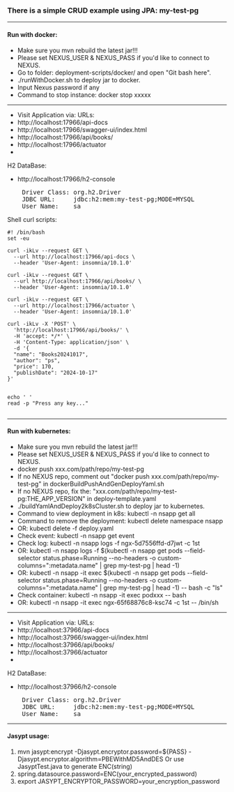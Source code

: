 ### There is a simple CRUD example using JPA: my-test-pg

---
#### Run with docker:
- Make sure you mvn rebuild the latest jar!!!
- Please set NEXUS_USER & NEXUS_PASS if you'd like to connect to NEXUS.
- Go to folder: deployment-scripts/docker/ and open "Git bash here".
- ./runWithDocker.sh to deploy jar to docker.
- Input Nexus password if any
- Command to stop instance: docker stop xxxxx
---
- Visit Application via:
URLs:
- http://localhost:17966/api-docs
- http://localhost:17966/swagger-ui/index.html
- http://localhost:17966/api/books/
- http://localhost:17966/actuator
- 
H2 DataBase:
- http://localhost:17966/h2-console
<pre>
    Driver Class: org.h2.Driver
    JDBC URL:     jdbc:h2:mem:my-test-pg;MODE=MYSQL
    User Name:    sa
</pre>

Shell curl scripts:
```shell
#! /bin/bash
set -eu

curl -ikLv --request GET \
  --url http://localhost:17966/api-docs \
  --header 'User-Agent: insomnia/10.1.0'

curl -ikLv --request GET \
  --url http://localhost:17966/api/books/ \
  --header 'User-Agent: insomnia/10.1.0'

curl -ikLv --request GET \
  --url http://localhost:17966/actuator \
  --header 'User-Agent: insomnia/10.1.0'

curl -ikLv -X 'POST' \
  'http://localhost:17966/api/books/' \
  -H 'accept: */*' \
  -H 'Content-Type: application/json' \
  -d '{
  "name": "Books20241017",
  "author": "ps",
  "price": 170,
  "publishDate": "2024-10-17"
}'


echo ' '
read -p "Press any key..."
    
```

---
#### Run with kubernetes:
- Make sure you mvn rebuild the latest jar!!!
- Please set NEXUS_USER & NEXUS_PASS if you'd like to connect to NEXUS.
- docker push xxx.com/path/repo/my-test-pg
- If no NEXUS repo, comment out "docker push xxx.com/path/repo/my-test-pg" in dockerBuildPushAndGenDeployYaml.sh
- If no NEXUS repo, fix the: "xxx.com/path/repo/my-test-pg:THE_APP_VERSION" in deploy-template.yaml
- ./buildYamlAndDeploy2k8sCluster.sh to deploy jar to kubernetes.
- Command to view deployment in k8s: kubectl -n nsapp get all
- Command to remove the deployment: kubectl delete namespace nsapp
- OR: kubectl delete -f deploy.yaml
- Check event: kubectl -n nsapp get event
- Check log: kubectl -n nsapp logs -f ngx-5d7556ffd-d7jwt -c 1st
- OR: kubectl -n nsapp logs -f $(kubectl -n nsapp get pods --field-selector status.phase=Running --no-headers -o custom-columns=":metadata.name" | grep my-test-pg | head -1)
- OR: kubectl -n nsapp -it exec $(kubectl -n nsapp get pods --field-selector status.phase=Running --no-headers -o custom-columns=":metadata.name" | grep my-test-pg | head -1) -- bash -c "ls"
- Check container: kubectl -n nsapp -it exec podxxx -- bash 
- OR: kubectl -n nsapp -it exec ngx-65f68876c8-ksc74  -c 1st -- /bin/sh
--- 
- Visit Application via:
  URLs:
- http://localhost:37966/api-docs
- http://localhost:37966/swagger-ui/index.html
- http://localhost:37966/api/books/
- http://localhost:37966/actuator
-
H2 DataBase:
- http://localhost:37966/h2-console
<pre>
    Driver Class: org.h2.Driver
    JDBC URL:     jdbc:h2:mem:my-test-pg;MODE=MYSQL
    User Name:    sa
</pre>

---
#### Jasypt usage:
1. mvn jasypt:encrypt -Djasypt.encryptor.password=${PASS} -Djasypt.encryptor.algorithm=PBEWithMD5AndDES
Or use JasyptTest.java to generate ENC(string)
2. spring.datasource.password=ENC(your_encrypted_password)
3. export JASYPT_ENCRYPTOR_PASSWORD=your_encryption_password